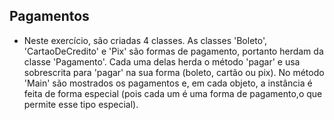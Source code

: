 ## Pagamentos

- Neste exercício, são criadas 4 classes. As classes 'Boleto', 'CartaoDeCredito' e 'Pix' são formas de pagamento, portanto herdam da classe 'Pagamento'. Cada uma delas herda o método 'pagar' e usa sobrescrita para 'pagar' na sua forma (boleto, cartão ou pix). No método 'Main' são mostrados os pagamentos e, em cada objeto, a instância é feita de forma especial (pois cada um é uma forma de pagamento,o que permite esse tipo especial).